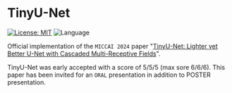 # TinyU-Net

[![License: MIT](https://img.shields.io/badge/License-MIT-yellow.svg)](https://opensource.org/licenses/MIT) ![Language](https://img.shields.io/static/v1?label=By&message=Pytorch&color=red)

Official implementation of the `MICCAI 2024` paper "[TinyU-Net: Lighter yet Better U-Net with Cascaded Multi-Receptive Fields](https://)".

TinyU-Net was early accepted with a score of 5/5/5 (max sore 6/6/6). This paper has been invited for an `ORAL` presentation in addition to POSTER presentation.